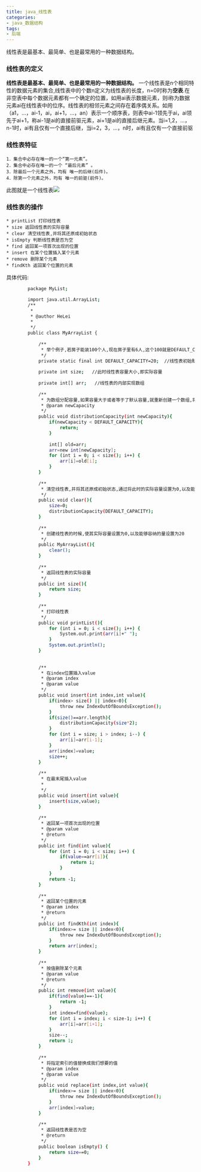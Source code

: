 ```yaml
---
title: java_线性表
categories:
- java_数据结构
tags:
- 后端
---
```


线性表是最基本、最简单、也是最常用的一种数据结构。

### 线性表的定义

**线性表是最基本、最简单、也是最常用的一种数据结构。** 一个线性表是n个相同特性的数据元素的集合,线性表中的个数n定义为线性表的长度，n=0时称为**空表**.在非空表中每个数据元素都有一个确定的位置，如用ai表示数据元素，则i称为数据元素ai在线性表中的位序。线性表的相邻元素之间存在着序偶关系。如用（a1，…，ai-1，ai，ai+1，…，an）表示一个顺序表，则表中ai-1领先于ai，ai领先于ai+1，称ai-1是ai的直接前驱元素，ai+1是ai的直接后继元素。当i=1,2，…，n-1时，ai有且仅有一个直接后继，当i=2，3，…，n时，ai有且仅有一个直接前驱

### 线性表特征

	1．集合中必存在唯一的一个“第一元素”。
	2．集合中必存在唯一的一个 “最后元素” 。
	3．除最后一个元素之外，均有 唯一的后继(后件)。
	4．除第一个元素之外，均有 唯一的前驱(前件)。

此图就是一个线性表![](http://images.cnitblog.com/blog/358550/201309/11011121-def3b944aa6a4f758dd3fa2639de2203.png)

### 线性表的操作

	* printList 打印线性表
	* size 返回线性表的实际容量
	* clear 清空线性表,并将其还原成初始状态
	* isEmpty 判断线性表是否为空
	* find 返回某一项首次出现的位置
	* insert 在某个位置插入某个元素
	* remove 删除某个元素
	* findKth 返回某个位置的元素

具体代码:

``` bash
		package MyList;

		import java.util.ArrayList;
		/**
		 * 
		 * @author HeLei
		 * 
		 */
		public class MyArrayList {
			
			/**
			 * 举个例子,若房子能装100个人,现在房子里有6人,这个100就是DEFAULT_CAPACITY,6 就是 size
			 */
			private static final int DEFAULT_CAPACITY=20;  //线性表初始默认容量大小,即容纳的量
			
			private int size;   //此时线性表容量大小,即实际容量
			
			private int[] arr;   //线性表的内部实现数组
			
			/**
			 * 为数组分配容量,如果容量大于或者等于了默认容量,就重新创建一个数组,将旧数组的值线性赋值给新数组
			 * @param newCapacity
			 */
			public void distributionCapacity(int newCapacity){
				if(newCapacity < DEFAULT_CAPACITY){
					return;
				}
				
				int[] old=arr;
				arr=new int[newCapacity];
				for (int i = 0; i < size(); i++) {
					arr[i]=old[i];
				}
			}
			
			/**
			 * 清空线性表,并将其还原成初始状态,通过将此时的实际容量设置为0,以及能够容纳的量设置为20
			 */
			public void clear(){
				size=0;
				distributionCapacity(DEFAULT_CAPACITY);
			}
			
			/**
			 * 创建线性表的时候,使其实际容量设置为0,以及能够容纳的量设置为20
			 */
			public MyArrayList(){
				clear();
			}
			
			/**
			 * 返回线性表的实际容量
			 */
			public int size(){
				return size;
			}
			
			/**
			 * 打印线性表
			 */
			public void printList(){
				for (int i = 0; i < size(); i++) {
					System.out.print(arr[i]+" ");
				}
				System.out.println();
			}
			
			
			/**
			 * 在index位置插入value
			 * @param index
			 * @param value
			 */
			public void insert(int index,int value){
				if(index> size() || index<0){
					throw new IndexOutOfBoundsException();
				}
				if(size()==arr.length){
					distributionCapacity(size*2);
				}
				for (int i = size; i > index; i--) {
					arr[i]=arr[i-1];
				}
				arr[index]=value;
				size++;
			}
			
			/**
			 * 在最末尾插入value
			 * 
			 */
			public void insert(int value){
				insert(size,value);
			}
			
			/**
			 * 返回某一项首次出现的位置
			 * @param value
			 * @return
			 */
			public int find(int value){
				for (int i = 0; i < size; i++) {
					if(value==arr[i]){
						return i;
					}
				}
				return -1;
			}
			
			/**
			 * 返回某个位置的元素
			 * @param index
			 * @return
			 */
			public int findKth(int index){
				if(index>= size || index<0){
					throw new IndexOutOfBoundsException();
				}
				return arr[index];
			}
			
			/**
			 * 按值删除某个元素
			 * @param value
			 * @return
			 */
			public int remove(int value){
				if(find(value)==-1){
					return -1;
				}
				int index=find(value);
				for (int i = index; i < size-1; i++) {
					arr[i]=arr[i+1];
				}
				size--;
				return 1;
			}
			
			/**
			 * 将指定索引的值替换成我们想要的值
			 * @param index
			 * @param value
			 */
			public void replace(int index,int value){
				if(index>= size || index<0){
					throw new IndexOutOfBoundsException();
				}
				arr[index]=value;
			}
			
			/**
			 * 返回线性表是否为空
			 * @return
			 */
			public boolean isEmpty() {
				return size==0;
			}
		}
```



